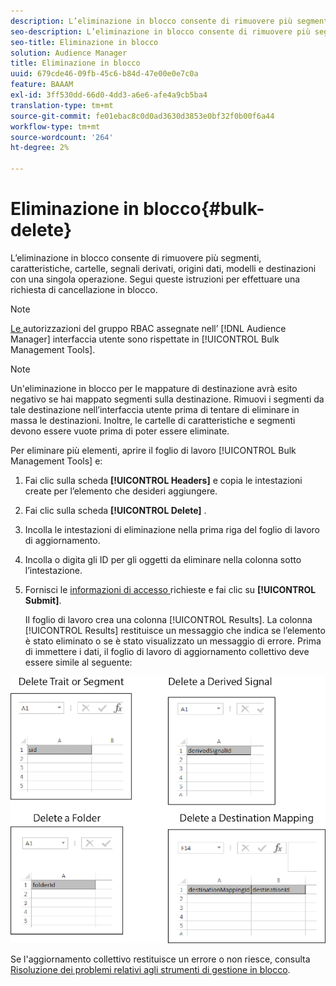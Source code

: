 ```yaml
---
description: L’eliminazione in blocco consente di rimuovere più segmenti, caratteristiche, cartelle, segnali derivati, origini dati, modelli e destinazioni con una singola operazione. Segui queste istruzioni per effettuare una richiesta di cancellazione in blocco.
seo-description: L’eliminazione in blocco consente di rimuovere più segmenti, caratteristiche, cartelle, segnali derivati, origini dati, modelli e destinazioni con una singola operazione. Segui queste istruzioni per effettuare una richiesta di cancellazione in blocco.
seo-title: Eliminazione in blocco
solution: Audience Manager
title: Eliminazione in blocco
uuid: 679cde46-09fb-45c6-b84d-47e00e0e7c0a
feature: BAAAM
exl-id: 3ff530dd-66d0-4dd3-a6e6-afe4a9cb5ba4
translation-type: tm+mt
source-git-commit: fe01ebac8c0d0ad3630d3853e0bf32f0b00f6a44
workflow-type: tm+mt
source-wordcount: '264'
ht-degree: 2%

---
```


# Eliminazione in blocco{#bulk-delete}

L’eliminazione in blocco consente di rimuovere più segmenti, caratteristiche, cartelle, segnali derivati, origini dati, modelli e destinazioni con una singola operazione. Segui queste istruzioni per effettuare una richiesta di cancellazione in blocco.

<!-- 

<p>t_bulk_delete.xml </p>

 -->

>[!NOTE]
>
>[Le ](../../features/administration/administration-overview.md) autorizzazioni del gruppo RBAC assegnate nell’ [!DNL Audience Manager] interfaccia utente sono rispettate in  [!UICONTROL Bulk Management Tools].

>[!NOTE]
>
>Un&#39;eliminazione in blocco per le mappature di destinazione avrà esito negativo se hai mappato segmenti sulla destinazione. Rimuovi i segmenti da tale destinazione nell’interfaccia utente prima di tentare di eliminare in massa le destinazioni. Inoltre, le cartelle di caratteristiche e segmenti devono essere vuote prima di poter essere eliminate.

Per eliminare più elementi, aprire il foglio di lavoro [!UICONTROL Bulk Management Tools] e:

1. Fai clic sulla scheda **[!UICONTROL Headers]** e copia le intestazioni create per l’elemento che desideri aggiungere.
2. Fai clic sulla scheda **[!UICONTROL Delete]** .
3. Incolla le intestazioni di eliminazione nella prima riga del foglio di lavoro di aggiornamento.
4. Incolla o digita gli ID per gli oggetti da eliminare nella colonna sotto l’intestazione.
5. Fornisci le [informazioni di accesso ](../../reference/bulk-management-tools/bulk-management-intro.md#auth-reqs) richieste e fai clic su **[!UICONTROL Submit]**.

   Il foglio di lavoro crea una colonna [!UICONTROL Results]. La colonna [!UICONTROL Results] restituisce un messaggio che indica se l’elemento è stato eliminato o se è stato visualizzato un messaggio di errore.
Prima di immettere i dati, il foglio di lavoro di aggiornamento collettivo deve essere simile al seguente:

![](assets/delete.png)

Se l&#39;aggiornamento collettivo restituisce un errore o non riesce, consulta [Risoluzione dei problemi relativi agli strumenti di gestione in blocco](../../reference/bulk-management-tools/bulk-troubleshooting.md).

